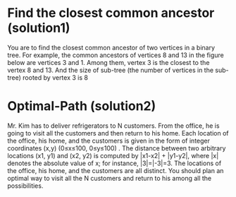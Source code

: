 # Find the closest common ancestor (solution1)    
You are to find the closest common ancestor of two vertices in a binary tree. For example, 
the common ancestors of vertices 8 and 13 in the figure below are vertices 3 and 1. 
Among them, vertex 3 is the closest to the vertex 8 and 13. 
And the size of sub-tree (the number of vertices in the sub-tree) rooted by vertex 3 is 8
    
# Optimal-Path (solution2)
Mr. Kim has to deliver refrigerators to N customers. From the office, he is going to visit all the customers and then return to his home. Each location of the office, his home, and the customers is given in the form of integer coordinates (x,y) (0≤x≤100, 0≤y≤100) . The distance between two arbitrary locations (x1, y1) and (x2, y2) is computed by |x1-x2| + |y1-y2|, where |x| denotes the absolute value of x; for instance, |3|=|-3|=3. The locations of the office, his home, and the customers are all distinct. You should plan an optimal way to visit all the N customers and return to his among all the possibilities.
